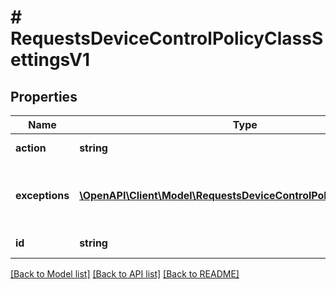 # # RequestsDeviceControlPolicyClassSettingsV1

## Properties

Name | Type | Description | Notes
------------ | ------------- | ------------- | -------------
**action** | **string** | Policy action |
**exceptions** | [**\OpenAPI\Client\Model\RequestsDeviceControlPolicyExceptionV1[]**](RequestsDeviceControlPolicyExceptionV1.md) | Exceptions to the rules of this policy setting |
**id** | **string** | USB Class id |

[[Back to Model list]](../../README.md#models) [[Back to API list]](../../README.md#endpoints) [[Back to README]](../../README.md)
